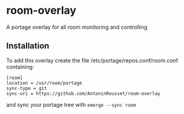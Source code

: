 # room-overlay
A portage overlay for all room monitoring and controlling

## Installation
To add this overlay create the file /etc/portage/repos.conf/room.conf containing:
```
[room]
location = /usr/room/portage
sync-type = git
sync-uri = https://github.com/AntoninRousset/room-overlay
```
and sync your portage tree with `emerge --sync room`
